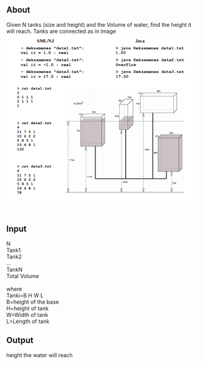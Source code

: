 ## About
Given N tanks (size and height) and the Volume of water, find the height it will reach. Tanks are connected as in image<br />
![deks1.png](deks1.png)<br />
<br />
## Input
N<br />
Tank1<br />
Tank2<br />
...<br />
TankN<br />
Total Volume<br />
<br />
where<br />
Tanki=B H W L<br />
B=height of the base<br />
H=height of tank<br />
W=Width of tank<br />
L=Length of tank<br />

## Output
height the water will reach
